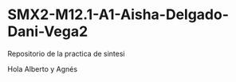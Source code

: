 # SMX2-M12.1-A1-Aisha-Delgado-Dani-Vega2
Repositorio de la practica de sintesi

Hola Alberto y Agnés
